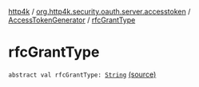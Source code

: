 [http4k](../../index.md) / [org.http4k.security.oauth.server.accesstoken](../index.md) / [AccessTokenGenerator](index.md) / [rfcGrantType](./rfc-grant-type.md)

# rfcGrantType

`abstract val rfcGrantType: `[`String`](https://kotlinlang.org/api/latest/jvm/stdlib/kotlin/-string/index.html) [(source)](https://github.com/http4k/http4k/blob/master/http4k-security-oauth/src/main/kotlin/org/http4k/security/oauth/server/accesstoken/AccessTokenGenerator.kt#L9)